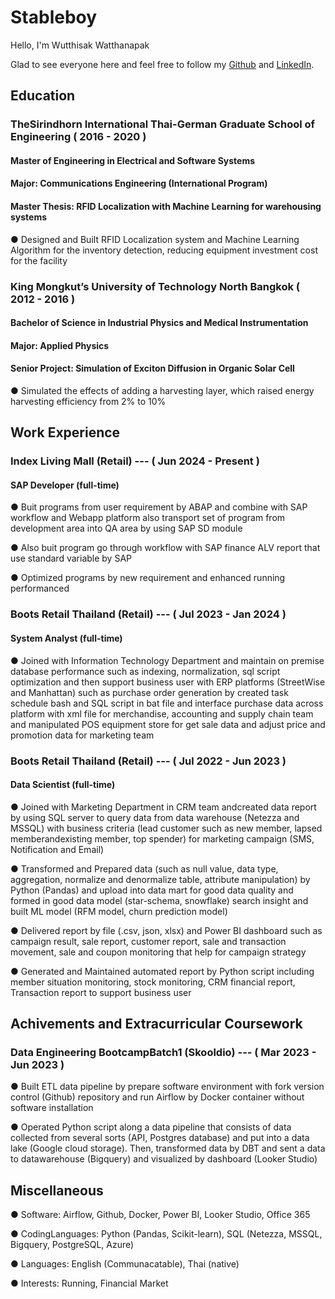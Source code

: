 # Stableboy
Hello, I'm Wutthisak Watthanapak 

Glad to see everyone here and feel free to follow my [Github](https://github.com/Stableboy88) and [LinkedIn](https://www.linkedin.com/in/wutthisakwat/).

## Education

### TheSirindhorn International Thai-German Graduate School of Engineering ( 2016 - 2020 )
#### Master of Engineering in Electrical and Software Systems
#### Major: Communications Engineering (International Program)
#### Master Thesis: RFID Localization with Machine Learning for warehousing systems
● Designed and Built RFID Localization system and Machine Learning Algorithm for the inventory detection, reducing equipment investment cost for the facility

### King Mongkut’s University of Technology North Bangkok ( 2012 - 2016 )
#### Bachelor of Science in Industrial Physics and Medical Instrumentation
#### Major: Applied Physics
#### Senior Project: Simulation of Exciton Diffusion in Organic Solar Cell
● Simulated the effects of adding a harvesting layer, which raised energy harvesting efficiency from 2% to 10%

## Work Experience 

### Index Living Mall (Retail) --- ( Jun 2024 - Present )
#### SAP Developer (full-time)
● Buit programs from user requirement by ABAP and combine with SAP workflow and Webapp platform also transport set of program from development area into QA area by using SAP SD module

● Also buit program go through workflow with SAP finance ALV report that use standard variable by SAP

● Optimized programs by new requirement and enhanced running performanced

### Boots Retail Thailand (Retail) --- ( Jul 2023 - Jan 2024 )
#### System Analyst (full-time)
● Joined with Information Technology Department and maintain on premise database performance such as indexing, normalization, sql script optimization and then support business user with ERP platforms (StreetWise and Manhattan) such as purchase order generation by created task schedule bash and SQL script in bat file and interface purchase data across platform with xml file for merchandise, accounting and supply chain team and manipulated POS equipment store for get sale data and adjust price and promotion data for marketing team

### Boots Retail Thailand (Retail) --- ( Jul 2022 - Jun 2023 )
#### Data Scientist (full-time)
● Joined with Marketing Department in CRM team andcreated data report by using SQL server to query data from data warehouse (Netezza and MSSQL) with business criteria (lead customer such as new member, lapsed memberandexisting member, top spender) for marketing campaign (SMS, Notification and Email)

● Transformed and Prepared data (such as null value, data type, aggregation, normalize and denormalize table, attribute manipulation) by Python (Pandas) and upload into data mart for good data quality and formed in good data model (star-schema, snowflake) search insight and built ML model (RFM model, churn prediction model)

● Delivered report by file (.csv, json, xlsx) and Power BI dashboard such as campaign result, sale report, customer report, sale and transaction movement, sale and coupon monitoring that help for campaign strategy

● Generated and Maintained automated report by Python script including member situation monitoring, stock monitoring, CRM financial report, Transaction report to support business user

## Achivements and Extracurricular Coursework
### Data Engineering BootcampBatch1 (Skooldio) --- ( Mar 2023 - Jun 2023 )
● Built ETL data pipeline by prepare software environment with fork version control (Github) repository and run Airflow by Docker container without software installation

● Operated Python script along a data pipeline that consists of data collected from several sorts (API, Postgres database) and put into a data lake (Google cloud storage). Then, transformed data by DBT and sent a data to datawarehouse (Bigquery) and visualized by dashboard (Looker Studio)

## Miscellaneous
● Software: Airflow, Github, Docker, Power BI, Looker Studio, Office 365

● CodingLanguages: Python (Pandas, Scikit-learn), SQL (Netezza, MSSQL, Bigquery, PostgreSQL, Azure)

● Languages: English (Communacatable), Thai (native)

● Interests: Running, Financial Market